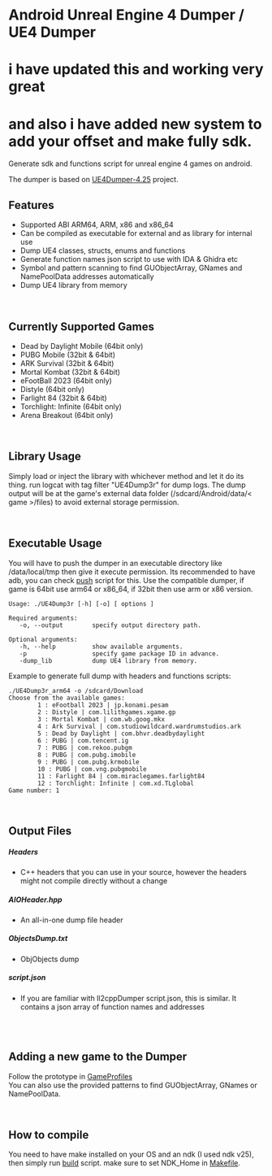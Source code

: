 # Android Unreal Engine 4 Dumper / UE4 Dumper
# i have updated this and working very great 

# and also i have added new system to add your offset and make fully sdk.

Generate sdk and functions script for unreal engine 4 games on android.

The dumper is based on [UE4Dumper-4.25](https://github.com/guttir14/UnrealDumper-4.25)
project.

## Features

* Supported ABI ARM64, ARM, x86 and x86_64
* Can be compiled as executable for external and as library for internal use
* Dump UE4 classes, structs, enums and functions
* Generate function names json script to use with IDA & Ghidra etc
* Symbol and pattern scanning to find GUObjectArray, GNames and NamePoolData addresses automatically
* Dump UE4 library from memory

<br />

## Currently Supported Games

* Dead by Daylight Mobile (64bit only)
* PUBG Mobile (32bit & 64bit)
* ARK Survival (32bit & 64bit)
* Mortal Kombat (32bit & 64bit)
* eFootBall 2023 (64bit only)
* Distyle (64bit only)
* Farlight 84 (32bit & 64bit)
* Torchlight: Infinite (64bit only)
* Arena Breakout (64bit only)

<br />

## Library Usage

Simply load or inject the library with whichever method and let it do its thing.
run logcat with tag filter "UE4Dump3r" for dump logs.
The dump output will be at the game's external data folder (/sdcard/Android/data/< game >/files) to avoid external storage permission.

<br />

## Executable Usage

You will have to push the dumper in an executable directory like /data/local/tmp then give it execute permission. Its recommended to have adb, you can check [push](AndUE4Dumper/push.bat) script for this.
Use the compatible dumper, if game is 64bit use arm64 or x86_64, if 32bit then use arm or x86 version.
```
Usage: ./UE4Dump3r [-h] [-o] [ options ]

Required arguments:
   -o, --output        specify output directory path.

Optional arguments:
   -h, --help          show available arguments.
   -p                  specify game package ID in advance.
   -dump_lib           dump UE4 library from memory.
```

Example to generate full dump with headers and functions scripts:

```
./UE4Dump3r_arm64 -o /sdcard/Download
Choose from the available games:
        1 : eFootball 2023 | jp.konami.pesam
        2 : Distyle | com.lilithgames.xgame.gp
        3 : Mortal Kombat | com.wb.goog.mkx
        4 : Ark Survival | com.studiowildcard.wardrumstudios.ark
        5 : Dead by Daylight | com.bhvr.deadbydaylight
        6 : PUBG | com.tencent.ig
        7 : PUBG | com.rekoo.pubgm
        8 : PUBG | com.pubg.imobile
        9 : PUBG | com.pubg.krmobile
        10 : PUBG | com.vng.pubgmobile
        11 : Farlight 84 | com.miraclegames.farlight84
        12 : Torchlight: Infinite | com.xd.TLglobal
Game number: 1
```

<br />

## Output Files

##### Headers

* C++ headers that you can use in your source, however the headers might not compile directly without a change

##### AIOHeader.hpp

* An all-in-one dump file header

##### ObjectsDump.txt

* ObjObjects dump

##### script.json

* If you are familiar with Il2cppDumper script.json, this is similar. It contains a json array of function names and addresses
<br />
<br />

## Adding a new game to the Dumper

Follow the prototype in [GameProfiles](AndUE4Dumper/source/src/Core/GameProfiles)
<br />
You can also use the provided patterns to find GUObjectArray, GNames or NamePoolData.

<br />

## How to compile

You need to have make installed on your OS and an ndk (I used ndk v25), then simply run [build](AndUE4Dumper/build.bat) script. make sure to set NDK_Home in [Makefile](AndUE4Dumper/Makefile).
<br />
<br />


